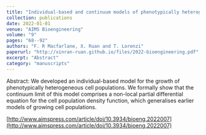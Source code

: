 ```yaml
---
title: "Individual-based and continuum models of phenotypically heterogeneous growing cell populations"
collection: publications
date: 2022-01-01
venue: "AIMS Bioengineering"
volume: "9"
pages: "68--92"
authors: "F. R Macfarlane, X. Ruan and T. Lorenzi"
paperurl: "http://xinran-ruan.github.io/files/2022-bioengineering.pdf"
excerpt: "Abstract"
category: "manuscripts"
---
```

Abstract: We developed an individual-based model for the growth of phenotypically heterogeneous cell populations. We formally show that the continuum limit of this model comprises a non-local partial differential equation for the cell population density function, which generalises earlier models of growing cell populations.

[http://www.aimspress.com/article/doi/10.3934/bioeng.2022007](http://www.aimspress.com/article/doi/10.3934/bioeng.2022007)